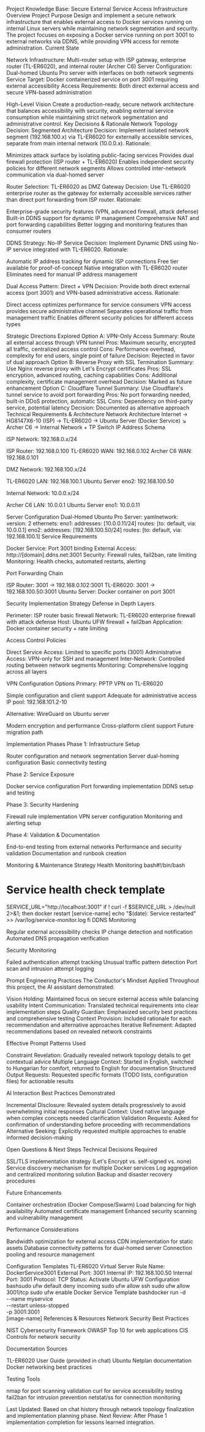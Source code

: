 Project Knowledge Base: Secure External Service Access Infrastructure
Overview
Project Purpose
Design and implement a secure network infrastructure that enables external access to Docker services running on internal Linux servers while maintaining network segmentation and security. The project focuses on exposing a Docker service running on port 3001 to external networks via DDNS, while providing VPN access for remote administration.
Current State

Network Infrastructure: Multi-router setup with ISP gateway, enterprise router (TL-ER6020), and internal router (Archer C6)
Server Configuration: Dual-homed Ubuntu Pro server with interfaces on both network segments
Service Target: Docker containerized service on port 3001 requiring external accessibility
Access Requirements: Both direct external access and secure VPN-based administration

High-Level Vision
Create a production-ready, secure network architecture that balances accessibility with security, enabling external service consumption while maintaining strict network segmentation and administrative control.
Key Decisions & Rationale
Network Topology Decision: Segmented Architecture
Decision: Implement isolated network segment (192.168.100.x) via TL-ER6020 for externally accessible services, separate from main internal network (10.0.0.x).
Rationale:

Minimizes attack surface by isolating public-facing services
Provides dual firewall protection (ISP router + TL-ER6020)
Enables independent security policies for different network segments
Allows controlled inter-network communication via dual-homed server

Router Selection: TL-ER6020 as DMZ Gateway
Decision: Use TL-ER6020 enterprise router as the gateway for externally accessible services rather than direct port forwarding from ISP router.
Rationale:

Enterprise-grade security features (VPN, advanced firewall, attack defense)
Built-in DDNS support for dynamic IP management
Comprehensive NAT and port forwarding capabilities
Better logging and monitoring features than consumer routers

DDNS Strategy: No-IP Service
Decision: Implement Dynamic DNS using No-IP service integrated with TL-ER6020.
Rationale:

Automatic IP address tracking for dynamic ISP connections
Free tier available for proof-of-concept
Native integration with TL-ER6020 router
Eliminates need for manual IP address management

Dual Access Pattern: Direct + VPN
Decision: Provide both direct external access (port 3001) and VPN-based administrative access.
Rationale:

Direct access optimizes performance for service consumers
VPN access provides secure administrative channel
Separates operational traffic from management traffic
Enables different security policies for different access types

Strategic Directions Explored
Option A: VPN-Only Access
Summary: Route all external access through VPN tunnel
Pros: Maximum security, encrypted all traffic, centralized access control
Cons: Performance overhead, complexity for end users, single point of failure
Decision: Rejected in favor of dual approach
Option B: Reverse Proxy with SSL Termination
Summary: Use Nginx reverse proxy with Let's Encrypt certificates
Pros: SSL encryption, advanced routing, caching capabilities
Cons: Additional complexity, certificate management overhead
Decision: Marked as future enhancement
Option C: Cloudflare Tunnel
Summary: Use Cloudflare's tunnel service to avoid port forwarding
Pros: No port forwarding needed, built-in DDoS protection, automatic SSL
Cons: Dependency on third-party service, potential latency
Decision: Documented as alternative approach
Technical Requirements & Architecture
Network Architecture
Internet → HG8147X6-10 (ISP) → TL-ER6020 → Ubuntu Server (Docker Service)
                            ↘ Archer C6 → Internal Network + TP Switch
IP Address Schema

ISP Network: 192.168.0.x/24

ISP Router: 192.168.0.100
TL-ER6020 WAN: 192.168.0.102
Archer C6 WAN: 192.168.0.101


DMZ Network: 192.168.100.x/24

TL-ER6020 LAN: 192.168.100.1
Ubuntu Server eno2: 192.168.100.50


Internal Network: 10.0.0.x/24

Archer C6 LAN: 10.0.0.1
Ubuntu Server eno1: 10.0.0.11



Server Configuration
Dual-Homed Ubuntu Pro Server:
yamlnetwork:
  version: 2
  ethernets:
    eno1:
      addresses: [10.0.0.11/24]
      routes: [to: default, via: 10.0.0.1]
    eno2:
      addresses: [192.168.100.50/24]
      routes: [to: default, via: 192.168.100.1]
Service Requirements

Docker Service: Port 3001 binding
External Access: http://[domain].ddns.net:3001
Security: Firewall rules, fail2ban, rate limiting
Monitoring: Health checks, automated restarts, alerting

Port Forwarding Chain

ISP Router: 3001 → 192.168.0.102:3001
TL-ER6020: 3001 → 192.168.100.50:3001
Ubuntu Server: Docker container on port 3001

Security Implementation Strategy
Defense in Depth Layers

Perimeter: ISP router basic firewall
Network: TL-ER6020 enterprise firewall with attack defense
Host: Ubuntu UFW firewall + fail2ban
Application: Docker container security + rate limiting

Access Control Policies

Direct Service Access: Limited to specific ports (3001)
Administrative Access: VPN-only for SSH and management
Inter-Network: Controlled routing between network segments
Monitoring: Comprehensive logging across all layers

VPN Configuration Options
Primary: PPTP VPN on TL-ER6020

Simple configuration and client support
Adequate for administrative access
IP pool: 192.168.101.2-10

Alternative: WireGuard on Ubuntu server

Modern encryption and performance
Cross-platform client support
Future migration path

Implementation Phases
Phase 1: Infrastructure Setup

Router configuration and network segmentation
Server dual-homing configuration
Basic connectivity testing

Phase 2: Service Exposure

Docker service configuration
Port forwarding implementation
DDNS setup and testing

Phase 3: Security Hardening

Firewall rule implementation
VPN server configuration
Monitoring and alerting setup

Phase 4: Validation & Documentation

End-to-end testing from external networks
Performance and security validation
Documentation and runbook creation

Monitoring & Maintenance Strategy
Health Monitoring
bash#!/bin/bash
# Service health check template
SERVICE_URL="http://localhost:3001"
if ! curl -f $SERVICE_URL > /dev/null 2>&1; then
    docker restart [service-name]
    echo "$(date): Service restarted" >> /var/log/service-monitor.log
fi
DDNS Monitoring

Regular external accessibility checks
IP change detection and notification
Automated DNS propagation verification

Security Monitoring

Failed authentication attempt tracking
Unusual traffic pattern detection
Port scan and intrusion attempt logging

Prompt Engineering Practices
The Conductor's Mindset Applied
Throughout this project, the AI assistant demonstrated:

Vision Holding: Maintained focus on secure external access while balancing usability
Intent Communication: Translated technical requirements into clear implementation steps
Quality Guardian: Emphasized security best practices and comprehensive testing
Context Provision: Included rationale for each recommendation and alternative approaches
Iterative Refinement: Adapted recommendations based on revealed network constraints

Effective Prompt Patterns Used

Constraint Revelation: Gradually revealed network topology details to get contextual advice
Multiple Language Context: Started in English, switched to Hungarian for comfort, returned to English for documentation
Structured Output Requests: Requested specific formats (TODO lists, configuration files) for actionable results

AI Interaction Best Practices Demonstrated

Incremental Disclosure: Revealed system details progressively to avoid overwhelming initial responses
Cultural Context: Used native language when complex concepts needed clarification
Validation Requests: Asked for confirmation of understanding before proceeding with recommendations
Alternative Seeking: Explicitly requested multiple approaches to enable informed decision-making

Open Questions & Next Steps
Technical Decisions Required

 SSL/TLS implementation strategy (Let's Encrypt vs. self-signed vs. none)
 Service discovery mechanism for multiple Docker services
 Log aggregation and centralized monitoring solution
 Backup and disaster recovery procedures

Future Enhancements

 Container orchestration (Docker Compose/Swarm)
 Load balancing for high availability
 Automated certificate management
 Enhanced security scanning and vulnerability management

Performance Considerations

 Bandwidth optimization for external access
 CDN implementation for static assets
 Database connectivity patterns for dual-homed server
 Connection pooling and resource management

Configuration Templates
TL-ER6020 Virtual Server Rule
Name: DockerService3001
External Port: 3001
Internal IP: 192.168.100.50
Internal Port: 3001
Protocol: TCP
Status: Activate
Ubuntu UFW Configuration
bashsudo ufw default deny incoming
sudo ufw allow ssh
sudo ufw allow 3001/tcp
sudo ufw enable
Docker Service Template
bashdocker run -d \
  --name myservice \
  --restart unless-stopped \
  -p 3001:3001 \
  [image-name]
References & Resources
Network Security Best Practices

NIST Cybersecurity Framework
OWASP Top 10 for web applications
CIS Controls for network security

Documentation Sources

TL-ER6020 User Guide (provided in chat)
Ubuntu Netplan documentation
Docker networking best practices

Testing Tools

nmap for port scanning validation
curl for service accessibility testing
fail2ban for intrusion prevention
netstat/ss for connection monitoring


Last Updated: Based on chat history through network topology finalization and implementation planning phase.
Next Review: After Phase 1 implementation completion for lessons learned integration.